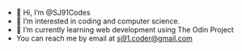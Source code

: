 - 👋 Hi, I’m @SJ91Codes
- 👀 I’m interested in coding and computer science.
- 🌱 I’m currently learning web development using The Odin Project
- You can reach me by email at sj91.coder@gmail.com

<!---
SJ91Codes/SJ91Codes is a ✨ special ✨ repository because its `README.md` (this file) appears on your GitHub profile.
You can click the Preview link to take a look at your changes.
--->
